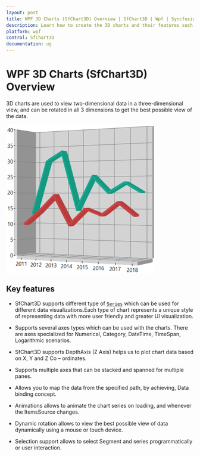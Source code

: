 ```yaml
---
layout: post
title: WPF 3D Charts (SfChart3D) Overview | SfChart3D | Wpf | Syncfusion
description: Learn how to create the 3D charts and their features such as types, axis, data binding, dynamic rotation, interactivity and depth axis.
platform: wpf
control: SfChart3D
documentation: ug
---
```


# WPF 3D Charts (SfChart3D) Overview 

3D charts are used to view two-dimensional data in a three-dimensional view, and can be rotated in all 3 dimensions to get the best possible view of the data.

 <img src="3D-Charts_images/Charts-3D.png" alt="WPF Chart support SfChart3D" width="400" height="400" style="vertical-align:middle"> 


## Key features

* SfChart3D supports different type of [`Series`](https://help.syncfusion.com/cr/cref_files/wpf/Syncfusion.SfChart.WPF~Syncfusion.UI.Xaml.Charts.SfChart3D~Series.html) which can be used for different data visualizations.Each type of chart represents a unique style of representing data with more user friendly and greater UI visualization.

* Supports several axes types which can be used with the charts. There are axes specialized for Numerical,          Category, DateTime, TimeSpan, Logarithmic scenarios.

* SfChart3D supports DepthAxis (Z Axis) helps us to plot chart data based on X, Y and Z Co – ordinates.

* Supports multiple axes that can be stacked and spanned for multiple panes.

* Allows you to map the data from the specified path, by achieving, Data binding concept.

* Animations allows to animate the chart series on loading, and whenever the ItemsSource changes.

* Dynamic rotation allows to view the best possible view of data dynamically using a mouse or touch device.

* Selection support allows to select Segment and series programmatically or user interaction.

